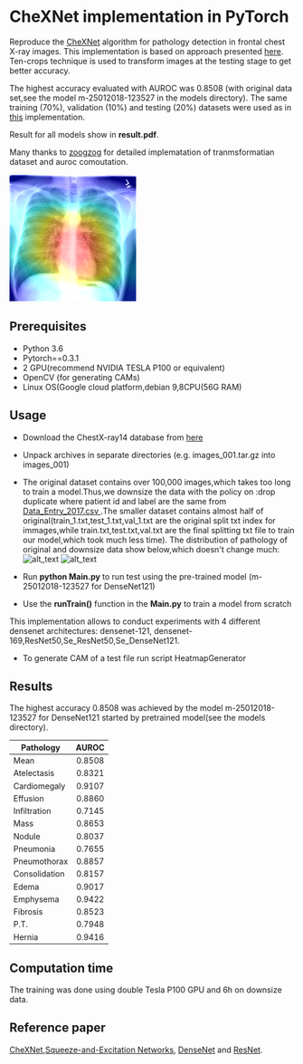 # CheXNet implementation in PyTorch

Reproduce the [CheXNet](https://arxiv.org/abs/1711.05225) algorithm for pathology detection in 
frontal chest X-ray images. This implementation is based on approach presented [here](https://github.com/zoogzog/chexnet). Ten-crops 
technique is used to transform images at the testing stage to get better accuracy. 

The highest accuracy evaluated with AUROC was 0.8508 (with original data set,see the model m-25012018-123527 in the models directory).
The same training (70%), validation (10%) and testing (20%) datasets were used as in [this](https://github.com/arnoweng/CheXNet) 
implementation.


Result for all models show in **result.pdf**.

Many thanks to [zoogzog](https://github.com/zoogzog/chexnet) for detailed implematation of tranmsformatian dataset and auroc comoutation.

![alt text](test/heatmap.png)

## Prerequisites
* Python 3.6
* Pytorch==0.3.1
* 2 GPU(recommend NVIDIA TESLA P100 or equivalent)
* OpenCV (for generating CAMs)
* Linux OS(Google cloud platform,debian 9,8CPU(56G RAM)

## Usage
* Download the ChestX-ray14 database from [here](https://nihcc.app.box.com/v/ChestXray-NIHCC/folder/37178474737)
* Unpack archives in separate directories (e.g. images_001.tar.gz into images_001)
* The original dataset contains over 100,000 images,which takes too long to train a model.Thus,we downsize the data with the  policy on :drop duplicate where patient id and label are the same from [Data_Entry_2017.csv
](https://nihcc.app.box.com/v/ChestXray-NIHCC/folder/36938765345).The smaller dataset contains almost half of         original(train_1.txt,test_1.txt,val_1.txt are the original split txt index for immages,while train.txt,test.txt,val.txt are  the final splitting txt file to train our model,which took much less time).
The distribution of pathology of original and downsize data show below,which doesn't change much:
![alt_text](readme/originaldatadistribution.png) 
![alt_text](readme/downsizedatadistribution.png) 


  
* Run **python Main.py** to run test using the pre-trained model (m-25012018-123527 for DenseNet121)
* Use the **runTrain()** function in the **Main.py** to train a model from scratch

This implementation allows to conduct experiments with 4 different densenet architectures: densenet-121, densenet-169,ResNet50,Se_ResNet50,Se_DenseNet121.

* To generate CAM of a test file run script HeatmapGenerator 

## Results
The highest accuracy 0.8508 was achieved by the model m-25012018-123527 for DenseNet121 started by pretrained model(see the models directory).

| Pathology     | AUROC         |
| ------------- |:-------------:|
|    Mean       | 0.8508        |
| Atelectasis   | 0.8321        |
| Cardiomegaly  | 0.9107        |
| Effusion      | 0.8860        |
| Infiltration  | 0.7145        |
| Mass          | 0.8653        |
| Nodule        | 0.8037        |
| Pneumonia     | 0.7655        |
| Pneumothorax  | 0.8857        |
| Consolidation | 0.8157        |
| Edema         | 0.9017        |
| Emphysema     | 0.9422        |
| Fibrosis      | 0.8523        |
| P.T.          | 0.7948        |
| Hernia        | 0.9416        |

## Computation time
The training was done using double Tesla P100 GPU and 6h on downsize data.

## Reference paper
[CheXNet](https://arxiv.org/abs/1711.05225),[Squeeze-and-Excitation Networks](https://arxiv.org/pdf/1709.01507.pdf),
[DenseNet](https://arxiv.org/pdf/1608.06993.pdf) and [ResNet](https://arxiv.org/pdf/1512.03385.pdf).


